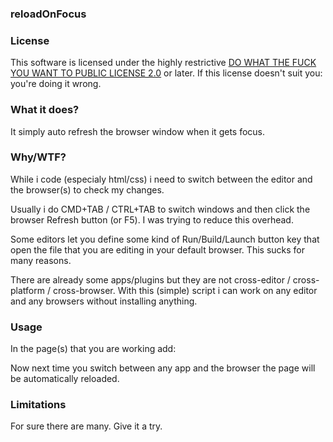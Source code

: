 ### reloadOnFocus ###


### License ###
This software is licensed under the highly restrictive <a href="http://en.wikipedia.org/wiki/WTFPL">DO WHAT THE FUCK YOU WANT TO PUBLIC LICENSE 2.0</a> or later.
If this license doesn't suit you: you're doing it wrong.


### What it does? ###
It simply auto refresh the browser window when it gets focus.


### Why/WTF? ###
While i code (especialy html/css) i need to switch between the editor and the browser(s) to check my changes.

Usually i do CMD+TAB / CTRL+TAB to switch windows and then click the browser
Refresh button (or F5).
I was trying to reduce this overhead.

Some editors let you define some kind of Run/Build/Launch button key that open the file that you are editing
in your default browser.
This sucks for many reasons.

There are already some apps/plugins but they are not cross-editor / cross-platform / cross-browser.
With this (simple) script i can work on any editor and any browsers without installing anything.


### Usage ###
In the page(s) that you are working add:
    <script type="text/javascript" src="http://github.com/hugorodrigues/jquery.min.js"></script>

Now next time you switch between any app and the browser the page will be automatically reloaded.


### Limitations ###
For sure there are many. Give it a try.

